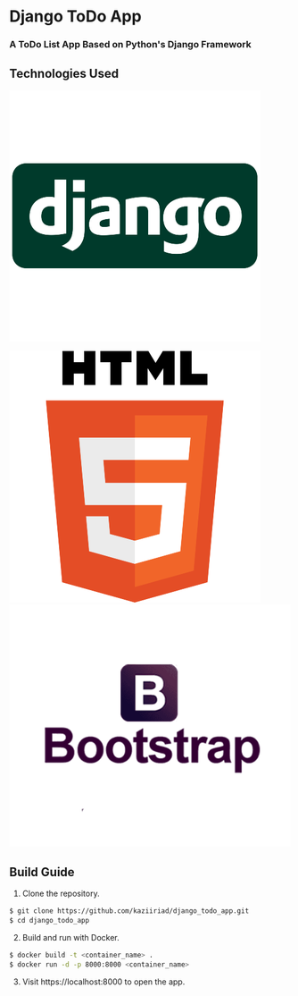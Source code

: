 # Django ToDo App

### A ToDo List App Based on Python's Django Framework
## Technologies Used

![Alt text](todo_app/static/Logos/django-logo-negative.png)

![Alt text](todo_app/static/Logos/5847f5bdcef1014c0b5e489c.png)
![Alt text](todo_app/static/Logos/pngegg.png)
## Build Guide

1. Clone the repository.
```bash
$ git clone https://github.com/kaziiriad/django_todo_app.git
$ cd django_todo_app
```

2. Build and run with Docker.

```bash
$ docker build -t <container_name> .
$ docker run -d -p 8000:8000 <container_name>
```

3. Visit https://localhost:8000 to open the app.
